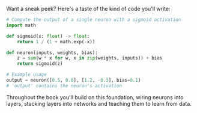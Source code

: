 Want a sneak peek?  Here's a taste of the kind of code you'll write:

```python
# Compute the output of a single neuron with a sigmoid activation
import math

def sigmoid(x: float) -> float:
    return 1 / (1 + math.exp(-x))

def neuron(inputs, weights, bias):
    z = sum(w * x for w, x in zip(weights, inputs)) + bias
    return sigmoid(z)

# Example usage
output = neuron([0.5, 0.8], [1.2, -0.3], bias=0.1)
# 'output' contains the neuron's activation
```

Throughout the book you'll build on this foundation, wiring neurons into layers, stacking layers into networks and teaching them to learn from data.